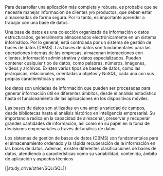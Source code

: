 Para desarrollar una aplicación más completa y robusta, es probable que se necesite manejar información de clientes y/o productos, que deben estar almacenadas de forma segura. Por lo tanto, es importante aprender a trabajar con una base de datos.

Una base de datos es una colección organizada de información o datos estructurados, generalmente almacenados electrónicamente en un sistema informático. Por lo general, está controlada por un sistema de gestión de bases de datos (DBMS). Las bases de datos son fundamentales para las operaciones internas de las empresas, almacenan interacciones con clientes, información administrativa y datos especializados. Pueden contener cualquier tipo de datos, como palabras, números, imágenes, vídeos y archivos. Existen varios tipos de bases de datos, como las jerárquicas, relacionales, orientadas a objetos y NoSQL, cada una con sus propias características y usos

los datos son unidades de información que pueden ser procesadas para generar información útil en diferentes ámbitos, desde el análisis estadístico hasta el funcionamiento de las aplicaciones en los dispositivos móviles.

Las bases de datos son utilizadas en una amplia variedad de campos, desde bibliotecas hasta el análisis histórico en inteligencia empresarial. Su importancia radica en la capacidad de almacenar, preservar y recuperar grandes cantidades de información, así como en su papel en la toma de decisiones empresariales a través del análisis de datos

Los sistemas de gestión de bases de datos (DBMS) son fundamentales para el almacenamiento ordenado y la rápida recuperación de la información en las bases de datos. Además, existen diferentes clasificaciones de bases de datos, atendiendo a características como su variabilidad, contenido, ámbito de aplicación y aspectos técnicos

[[study_drive/other/SQL/SQL]]